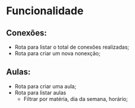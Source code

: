 # Funcionalidade

## Conexões:
- Rota para listar o total de conexões realizadas;
- Rota para criar um nova nonexção;


## Aulas:
- Rota para criar uma aula;
- Rota para listar aulas
    - Filtrar por matéria, dia da semana, horário;